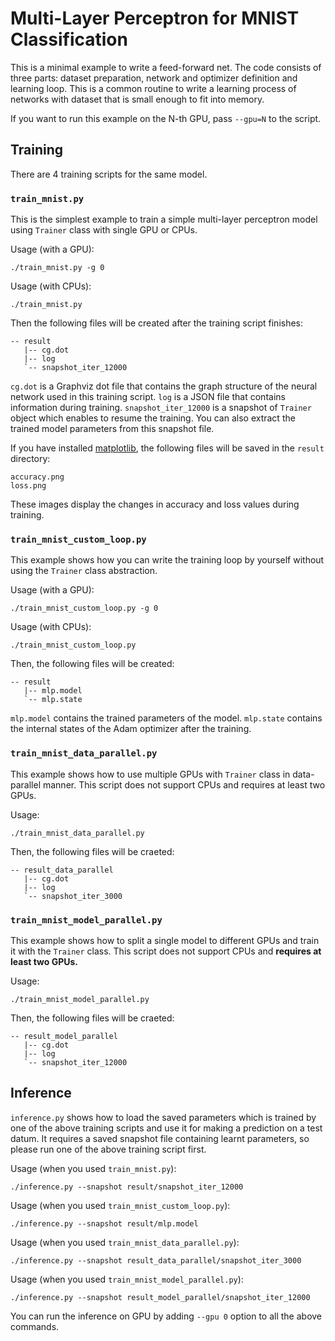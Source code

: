 # Multi-Layer Perceptron for MNIST Classification

This is a minimal example to write a feed-forward net.
The code consists of three parts: dataset preparation, network and optimizer definition and learning loop.
This is a common routine to write a learning process of networks with dataset that is small enough to fit into memory.

If you want to run this example on the N-th GPU, pass `--gpu=N` to the script.

## Training

There are 4 training scripts for the same model.

### `train_mnist.py`

This is the simplest example to train a simple multi-layer perceptron model using `Trainer` class with single GPU or CPUs.

Usage (with a GPU):
```
./train_mnist.py -g 0
```

Usage (with CPUs):
```
./train_mnist.py
```

Then the following files will be created after the training script finishes:

```
-- result
   |-- cg.dot
   |-- log
   `-- snapshot_iter_12000
```

`cg.dot` is a Graphviz dot file that contains the graph structure of the neural network used in this training script.
`log` is a JSON file that contains information during training.
`snapshot_iter_12000` is a snapshot of `Trainer` object which enables to resume the training.
You can also extract the trained model parameters from this snapshot file.

If you have installed [matplotlib](https://matplotlib.org/), the following files will be saved in the `result` directory:

```
accuracy.png
loss.png
```

These images display the changes in accuracy and loss values during training.

### `train_mnist_custom_loop.py`


This example shows how you can write the training loop by yourself without using the `Trainer` class abstraction.

Usage (with a GPU):
```
./train_mnist_custom_loop.py -g 0
```

Usage (with CPUs):
```
./train_mnist_custom_loop.py
```

Then, the following files will be created:

```
-- result
   |-- mlp.model
   `-- mlp.state
```

`mlp.model` contains the trained parameters of the model.
`mlp.state` contains the internal states of the Adam optimizer after the training.

### `train_mnist_data_parallel.py`

This example shows how to use multiple GPUs with `Trainer` class in data-parallel manner.
This script does not support CPUs and requires at least two GPUs.

Usage:
```
./train_mnist_data_parallel.py
```

Then, the following files will be craeted:

```
-- result_data_parallel
   |-- cg.dot
   |-- log
   `-- snapshot_iter_3000
```

### `train_mnist_model_parallel.py`

This example shows how to split a single model to different GPUs and train it with the `Trainer` class.
This script does not support CPUs and **requires at least two GPUs.**

Usage:
```
./train_mnist_model_parallel.py
```

Then, the following files will be craeted:

```
-- result_model_parallel
   |-- cg.dot
   |-- log
   `-- snapshot_iter_12000
```

## Inference

`inference.py` shows how to load the saved parameters which is trained by one of the above training scripts and use it for making a prediction on a test datum. It requires a saved snapshot file containing learnt parameters, so please run one of the above training script first.

Usage (when you used `train_mnist.py`):
```
./inference.py --snapshot result/snapshot_iter_12000
```

Usage (when you used `train_mnist_custom_loop.py`):
```
./inference.py --snapshot result/mlp.model
```

Usage (when you used `train_mnist_data_parallel.py`):
```
./inference.py --snapshot result_data_parallel/snapshot_iter_3000
```

Usage (when you used `train_mnist_model_parallel.py`):
```
./inference.py --snapshot result_model_parallel/snapshot_iter_12000
```

You can run the inference on GPU by adding `--gpu 0` option to all the above commands.
